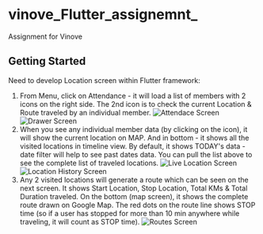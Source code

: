 # vinove_Flutter_assignemnt_

Assignment for Vinove

## Getting Started

Need to develop Location screen within Flutter framework:
1) From Menu, click on Attendance - it will load a list of members with 2 icons on the
right side. The 2nd icon is to check the current Location & Route traveled by an
individual member.
![Attendace Screen](assets/Attendace%20Screen.jpg)
![Drawer Screen](assets/Drawer.jpg)
3) When you see any individual member data (by clicking on the icon), it will show the
current location on MAP. And in bottom - it shows all the visited locations in timeline
view. By default, it shows TODAY's data - date filter will help to see past dates data. You
can pull the list above to see the complete list of traveled locations.
![Live Location Screen](assets/LiveLocation%20Screen.jpg)
![Location History Screen](assets/Location%20History%20Screen.jpg)
5) Any 2 visited locations will generate a route which can be seen on the next screen. It
shows Start Location, Stop Location, Total KMs & Total Duration traveled. On the
bottom (map screen), it shows the complete route drawn on Google Map. The red dots
on the route line shows STOP time (so if a user has stopped for more than 10 min
anywhere while traveling, it will count as STOP time).
![Routes Screen](assets/Route%20Screen.jpg)


